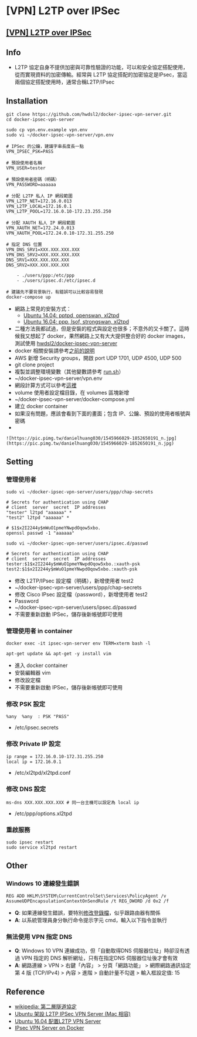 # [VPN] L2TP over IPSec

## [[VPN] L2TP over IPSec](https://danielhuang030.pixnet.net/blog/post/268697168)

## Info

- L2TP 協定自身不提供加密與可靠性驗證的功能，可以和安全協定搭配使用，從而實現資料的加密傳輸。經常與 L2TP 協定搭配的加密協定是IPsec，當這兩個協定搭配使用時，通常合稱L2TP/IPsec

## Installation

```
git clone https://github.com/hwdsl2/docker-ipsec-vpn-server.git
cd docker-ipsec-vpn-server
```

```
sudo cp vpn.env.example vpn.env
sudo vi ~/docker-ipsec-vpn-server/vpn.env
```

```
# IPSec 的公鑰，建議字串長度長一點
VPN_IPSEC_PSK=PASS

# 預設使用者名稱
VPN_USER=tester

# 預設使用者密碼（明碼）
VPN_PASSWORD=aaaaaa

# 分配 L2TP 私人 IP 網段範圍
VPN_L2TP_NET=172.16.0.013
VPN_L2TP_LOCAL=172.16.0.1
VPN_L2TP_POOL=172.16.0.10-172.23.255.250

# 分配 XAUTH 私人 IP 網段範圍
VPN_XAUTH_NET=172.24.0.013
VPN_XAUTH_POOL=172.24.0.10-172.31.255.250

# 指定 DNS 位置
VPN_DNS_SRV1=XXX.XXX.XXX.XXX
VPN_DNS_SRV2=XXX.XXX.XXX.XXX
DNS_SRV1=XXX.XXX.XXX.XXX
DNS_SRV2=XXX.XXX.XXX.XXX
```

```
    - ./users/ppp:/etc/ppp
    - ./users/ipsec.d:/etc/ipsec.d
```

```
# 建議先不要背景執行，有錯誤可以比較容易發現
docker-compose up
```

- 網路上常見的安裝方式：
    - [Ubuntu 14.04: pptpd, openswan, xl2tpd](https://blog.toright.com/posts/5176/ubuntu-%E6%9E%B6%E8%A8%AD-l2tp-ipsec-vpn-server-mac-%E7%9B%B8%E5%AE%B9.html)
    - [Ubuntu 16.04: ppp, lsof, strongswan, xl2tpd](https://bill.tt/2017/01/14/Ubuntu-16-04-%E9%85%8D%E7%BD%AEL2TP-VPN-Server/)
- 二種方法我都試過，但是安裝的程式與設定也很多；不意外的又卡關了。這時候我又想起了 docker，果然網路上又有大大提供整合好的 docker images，測試使用 [hwdsl2/docker-ipsec-vpn-server](https://github.com/hwdsl2/docker-ipsec-vpn-server)
- docker 相關安裝請參考[之前的說明](http://blog.roodo.com/danielhuang030/archives/62144457.html)
- AWS 新增 Security groups，開啟 port UDP 1701, UDP 4500, UDP 500
- git clone project
- 複製並調整環境變數（其他變數請參考 [run.sh](https://github.com/hwdsl2/docker-ipsec-vpn-server/blob/master/run.sh)）
- ~/docker-ipsec-vpn-server/vpn.env
- 網段計算方式可以參考[這裡](http://www.ipaddressguide.com/cidr)
- volume 使用者設定檔目錄，在 volumes 區塊新增
- ~/docker-ipsec-vpn-server/docker-compose.yml
- 建立 docker container
- 如果沒有問題，應該會看到下面的畫面；包含 IP、公鑰、預設的使用者帳號與密碼
- 
    
    ![https://pic.pimg.tw/danielhuang030/1545966029-1852650191_n.jpg](https://pic.pimg.tw/danielhuang030/1545966029-1852650191_n.jpg)
    

## Setting

### 管理使用者

```
sudo vi ~/docker-ipsec-vpn-server/users/ppp/chap-secrets
```

```
# Secrets for authentication using CHAP
# client  server  secret  IP addresses
"tester" l2tpd "aaaaaa" *
"test2" l2tpd "aaaaaa" *
```

```
# $1$x2I2244y$mWuO1pmeYNwpdOqow5xbo.
openssl passwd -1 "aaaaaa"
```

```
sudo vi ~/docker-ipsec-vpn-server/users/ipsec.d/passwd
```

```
# Secrets for authentication using CHAP
# client  server  secret  IP addresses
tester:$1$x2I2244y$mWuO1pmeYNwpdOqow5xbo.:xauth-psk
test2:$1$x2I2244y$mWuO1pmeYNwpdOqow5xbo.:xauth-psk
```

- 修改 L2TP/IPsec 設定檔（明碼），新增使用者 test2
- ~/docker-ipsec-vpn-server/users/ppp/chap-secrets
- 修改 Cisco IPsec 設定檔（password），新增使用者 test2
- Password
- ~/docker-ipsec-vpn-server/users/ipsec.d/passwd
- 不需要重新啟動 IPSec，儲存後新帳號即可使用

### 管理使用者 in container

```
docker exec -it ipsec-vpn-server env TERM=xterm bash -l
```

```
apt-get update && apt-get -y install vim
```

- 進入 docker container
- 安裝編輯器 vim
- 修改設定檔
- 不需要重新啟動 IPSec，儲存後新帳號即可使用

### 修改 PSK 設定

```
%any  %any  : PSK "PASS"
```

- /etc/ipsec.secrets

### 修改 Private IP 設定

```
ip range = 172.16.0.10-172.31.255.250
local ip = 172.16.0.1
```

- /etc/xl2tpd/xl2tpd.conf

### 修改 DNS 設定

```
ms-dns XXX.XXX.XXX.XXX # 同一台主機可以設定為 local ip
```

- /etc/ppp/options.xl2tpd

### 重啟服務

```
sudo ipsec restart
sudo service xl2tpd restart
```

## Other

### Windows 10 連線發生錯誤

```
REG ADD HKLM\SYSTEM\CurrentControlSet\Services\PolicyAgent /v AssumeUDPEncapsulationContextOnSendRule /t REG_DWORD /d 0x2 /f
```

- **Q**: 如果連線發生錯誤，要特別[修改登錄檔](https://github.com/hwdsl2/setup-ipsec-vpn/blob/master/docs/clients.md#windows-error-809)，似乎跟路由器有關係
- **A**: 以系統管理員身分執行命令提示字元 cmd，輸入以下指令並執行

### 無法使用 VPN 指定 DNS

- **Q**: Windows 10 VPN 連線成功，但「自動取得DNS 伺服器位址」時卻沒有透過 VPN 指定的 DNS 解析網址，只有在指定DNS 伺服器位址後才會有效
- **A**: 網路連線 > VPN > 右鍵「內容」 > 分頁「網路功能」 > 網際網路通訊協定第 4 版 (TCP/IPv4) > 內容 > 進階 > 自動計量不勾選 > 輸入框設定值: 15

## Reference

- [wikipedia: 第二層隧道協定](https://zh.wikipedia.org/zh-tw/%E7%AC%AC%E4%BA%8C%E5%B1%82%E9%9A%A7%E9%81%93%E5%8D%8F%E8%AE%AE)
- [Ubuntu 架設 L2TP IPSec VPN Server (Mac 相容)](https://blog.toright.com/posts/5176/ubuntu-%E6%9E%B6%E8%A8%AD-l2tp-ipsec-vpn-server-mac-%E7%9B%B8%E5%AE%B9.html)
- [Ubuntu 16.04 配置L2TP VPN Server](https://bill.tt/2017/01/14/Ubuntu-16-04-%E9%85%8D%E7%BD%AEL2TP-VPN-Server/)
- [IPsec VPN Server on Docker](https://github.com/hwdsl2/docker-ipsec-vpn-server)